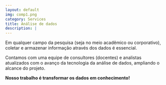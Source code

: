 ```yaml
---
layout: default
img: comp1.png
category: Services
title: Análise de dados
description: |
---
```

Em qualquer campo da pesquisa (seja no meio acadêmico ou corporativo), coletar e armazenar informação através dos dados é essencial. 

Contamos com uma equipe de consultores (docentes) e analistas atualizados com o avanço da tecnologia da análise de dados, ampliando o alcance do projeto.

**Nosso trabalho é transformar os dados em conhecimento!**
